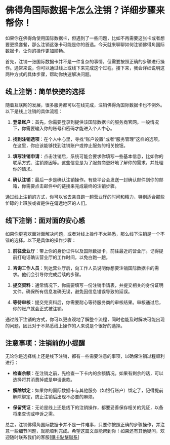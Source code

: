 # 佛得角国际数据卡怎么注销？详细步骤来帮你！

如果你在佛得角使用国际数据卡，但遇到了一些问题，比如不再需要这张卡或者想要更换套餐，那么注销这张卡可能是你的首选。今天就来聊聊如何注销佛得角国际数据卡，让你的操作更加顺畅。

首先，注销一张国际数据卡并不是一件复杂的事情，但需要按照正确的步骤进行操作。通常来说，你可以通过线上或线下来完成这个过程。接下来，我会详细说明这两种方式的具体步骤，帮助你快速解决问题。

## 线上注销：简单快捷的选择

随着互联网的发展，很多服务都可以在线完成，注销佛得角国际数据卡也不例外。以下是线上注销的具体流程：

1. **登录账户**：首先，你需要登录到提供该国际数据卡的服务商官网。一般情况下，你需要输入你的账号和密码才能进入个人中心。

2. **找到注销选项**：在个人中心里，寻找“账户设置”或者“服务管理”这样的选项。在这里，你应该能够找到注销账户或停止服务的相关按钮。

3. **填写注销申请**：点击注销后，系统可能会要求你填写一些基本信息，比如你的联系方式、注销原因等。这些信息是为了服务商更好地了解你的需求，并处理你的请求。

4. **确认注销**：最后一步是确认注销操作。有些平台会发送一封确认邮件到你的邮箱，你需要点击邮件中的链接来完成最终的注销步骤。

通过线上注销的方式，你可以省去亲自跑一趟营业厅的时间和精力，特别适合那些忙碌的上班族或者是住在偏远地区的人们。

## 线下注销：面对面的安心感

如果你更喜欢面对面解决问题，或者对线上操作不太熟悉，那么线下注销是一个不错的选择。以下是具体的操作步骤：

1. **前往营业厅**：带上你的身份证件以及国际数据卡，前往最近的营业厅。记得提前打电话确认营业厅的工作时间，以免白跑一趟。

2. **咨询工作人员**：到达营业厅后，向工作人员说明你想要注销国际数据卡的需求。他们会引导你完成后续的步骤。

3. **提交资料**：通常情况下，你需要填写一份注销申请表，并提交相关的身份证明文件。确保所有信息准确无误，避免因信息错误导致的延误。

4. **等待审核**：提交完资料后，你需要耐心等待服务商的审核结果。审核通过后，你的账户就会正式被注销。

通过线下注销的方式，你可以更直观地了解整个流程，同时也能及时解决可能出现的问题，因此对于不熟悉线上操作的人来说是个很好的选择。

## 注意事项：注销前的小提醒

无论你是选择线上还是线下注销，都有一些需要注意的事项，以确保注销过程顺利进行：

- **检查余额**：在注销之前，先检查一下卡内的余额情况。如果有剩余的话，可以选择将其消费掉或是申请退款。
  
- **解除绑定**：如果你的国际数据卡与其他服务（如银行账户）绑定了，记得提前解除绑定，防止注销后出现不必要的麻烦。

- **保留凭证**：无论是线上还是线下的注销操作，都要妥善保存相关的凭证，以备将来查询或申诉之需。

总之，注销佛得角国际数据卡并不是一件难事，只要你按照正确的步骤操作，并注意一些细节问题，就能顺利完成。希望这篇文章能帮到你！如果还有其他疑问，欢迎随时联系我们的客服[[購卡點擊聯系](https://t.me/s/esim1088)]